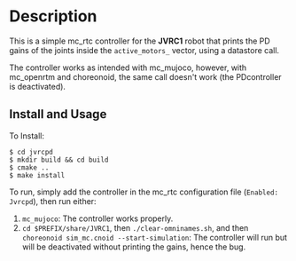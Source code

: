 # Description

This is a simple mc_rtc controller for the **JVRC1** robot that prints the PD gains of the joints inside the `active_motors_` vector, using a datastore call. 

The controller works as intended with mc_mujoco, however, with mc_openrtm and choreonoid, the same call doesn't work (the PDcontroller is deactivated).

## Install and Usage

To Install:

```
$ cd jvrcpd
$ mkdir build && cd build
$ cmake ..
$ make install
```

To run, simply add the controller in the mc_rtc configuration file (`Enabled: Jvrcpd`), then run either:

1. `mc_mujoco`: The controller works properly.
2. `cd $PREFIX/share/JVRC1`, then `./clear-omninames.sh`, and then `choreonoid sim_mc.cnoid --start-simulation`: The controller will run but will be deactivated without printing the gains, hence the bug.
